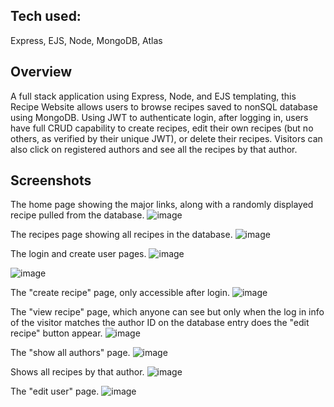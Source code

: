 ## Tech used: 
Express, EJS, Node, MongoDB, Atlas

## Overview
A full stack application using Express, Node, and EJS templating, this Recipe Website allows users to browse recipes saved to nonSQL database using MongoDB. Using JWT to authenticate login, after logging in, users have full CRUD capability to create recipes, edit their own recipes (but no others, as verified by their unique JWT), or delete their recipes. Visitors can also click on registered authors and see all the recipes by that author.

## Screenshots
The home page showing the major links, along with a randomly displayed recipe pulled from the database.
![image](https://github.com/codysharma/recipeWebsite/assets/123990673/39abc1ad-9ddc-4635-bec2-4dbaffc312d0)

The recipes page showing all recipes in the database.
![image](https://github.com/codysharma/recipeWebsite/assets/123990673/7599d481-d0cb-45bb-8082-69cfad209486)

The login and create user pages.
![image](https://github.com/codysharma/recipeWebsite/assets/123990673/5f1ab3cb-48e4-4918-8d2e-9f35e725d011)

![image](https://github.com/codysharma/recipeWebsite/assets/123990673/87cff3eb-06e9-4f04-9181-0c898a4bf88d)

The "create recipe" page, only accessible after login.
![image](https://github.com/codysharma/recipeWebsite/assets/123990673/8a5eb254-6c0e-461d-a7c4-09abe458764f)

The "view recipe" page, which anyone can see but only when the log in info of the visitor matches the author ID on the database entry does the "edit recipe" button appear.
![image](https://github.com/codysharma/recipeWebsite/assets/123990673/f31bcd89-b504-4864-905c-33edbc772d1b)

The "show all authors" page.
![image](https://github.com/codysharma/recipeWebsite/assets/123990673/a05c5252-d070-4746-b8fe-7055efbd3985)

Shows all recipes by that author.
![image](https://github.com/codysharma/recipeWebsite/assets/123990673/b7aec5ff-63d8-41d6-aee2-70ca1c061b46)

The "edit user" page.
![image](https://github.com/codysharma/recipeWebsite/assets/123990673/629f676c-9663-4379-ad7b-eda679f8f4f9)
